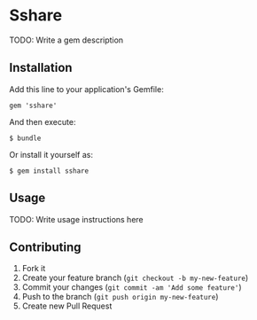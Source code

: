 # Sshare

TODO: Write a gem description

## Installation

Add this line to your application's Gemfile:

    gem 'sshare'

And then execute:

    $ bundle

Or install it yourself as:

    $ gem install sshare

## Usage

TODO: Write usage instructions here

## Contributing

1. Fork it
2. Create your feature branch (`git checkout -b my-new-feature`)
3. Commit your changes (`git commit -am 'Add some feature'`)
4. Push to the branch (`git push origin my-new-feature`)
5. Create new Pull Request
